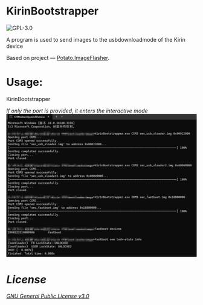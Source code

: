 # KirinBootstrapper
![GPL-3.0](https://img.shields.io/github/license/mashed-potatoes/Potato.ImageFlasher.svg)

A program is used to send images to the usbdownloadmode of the Kirin device

Based on project — [Potato.ImageFlasher]([https://github.com/penn5/hisi-idt](https://github.com/mashed-potatoes/Potato.ImageFlasher)).

# Usage: 
KirinBootstrapper <port> <file> <address> <sendTailFrame>

If only the port is provided, it enters the interactive mode
![image](example.png)

# License

[GNU General Public License v3.0](LICENSE.txt)
